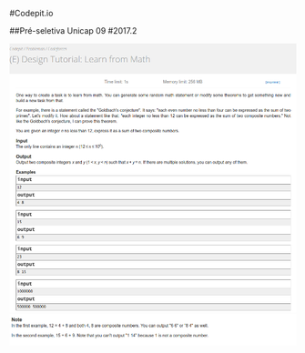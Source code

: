 #Codepit.io 

##Pré-seletiva Unicap 09 #2017.2

![Alt text](ss.png?raw=true "Optional Title")
![Alt text](ss2.png?raw=true "Optional Title")
